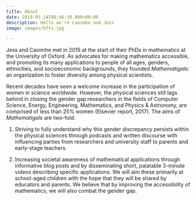 ```yaml
---
title: About
date: 2019-05-14T08:46:10.000+00:00
description: Hello we're Caoimhe and Jess
image: images/bffs.jpg

---
```

Jess and Caoimhe met in 2015 at the start of their PhDs in mathematics at the University of Oxford. As advocates for making mathematics accessible, and promoting its many applications to people of all ages, genders, ethnicities, and socioeconomic backgrounds, they founded _Mathematigals_: an organization to foster diversity among physical scientists.

Recent decades have seen a welcome increase in the participation of women in science worldwide. However, the physical sciences still lags behind in closing the gender gap:researchers in the fields of Computer Science, Energy, Engineering, Mathematics, and Physics & Astronomy, are comprised of less than 25% women (Elsevier report, 2017). The aims of _Mathematigals_ are two-fold:


  1. Striving to fully understand why this gender discrepancy persists within the physical sciences through podcasts and written discourse with influencing parties from researchers and university staff to parents and early-stage teachers.

  2. Increasing societal awareness of mathematical applications through informative blog posts and by disseminating short, palatable 3-minute videos describing specific applications. We will aim these primarily at school-aged children with the hope that they will be shared by educators and parents. We believe that by improving the accessibility of mathematics, we will also combat the gender gap.

